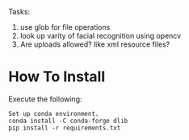 Tasks:

1. use glob for file operations
2. look up varity of facial recognition using opencv
3. Are uploads allowed? like xml resource files?

# How To Install
Execute the following:
    
    Set up conda environment.
    conda install -C conda-forge dlib
    pip install -r requirements.txt
    
